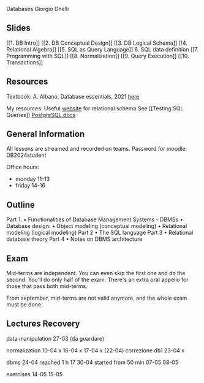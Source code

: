 Databases
Giorgio Ghelli
## Slides
[[1. DB Intro]]
[[2. DB Conceptual Design]]
[[3. DB Logical Schema]]
[[4. Relational Algebra]]
[[5. SQL as Query Language]]
6. SQL data definition
[[7. Programming with SQL]]
[[8. Normalization]]
[[9. Query Execution]]
[[10. Transactions]]

## Resources
Textbook: A. Albano, Database essentials, 2021 [here](http://fondamentidibasididati.it/)

My resources:
Useful [website](https://dbdiagram.io/d) for relational schema
See [[Testing SQL Queries]]
[PostgreSQL docs](https://www.postgresql.org/docs/current/)

## General Information
All lessons are streamed and recorded on teams.
Password for moodle: DB2024student

Office hours:
- monday 11-13
- friday 14-16
## Outline
Part 1.
• Functionalities of Database Management Systems - DBMSs
• Database design:
	• Object modeling (conceptual modeling)
	• Relational modeling (logical modeling)
Part 2
• The SQL language
Part 3
• Relational database theory
Part 4
• Notes on DBMS architecture

## Exam
Mid-terms are independent.
You can even skip the first one and do the second. You'll do only half of the exam.
There's an extra oral appello for those that pass both mid-terms.

From september, mid-terms are not valid anymore, and the whole exam must be done.

## Lectures Recovery

data manipulation 
27-03 (da guardare)

normalization
10-04 x
16-04 x
17-04 x
(22-04) correzione db1
23-04 x

dbms
24-04 reached 1 h 17
30-04 started from 50 min
07-05
08-05

exercises
14-05
15-05